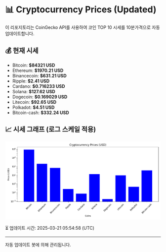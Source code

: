 
# 📊 Cryptocurrency Prices (Updated)

이 리포지토리는 CoinGecko API를 사용하여 코인 TOP 10 시세를 10분가격으로 자동 업데이트합니다.

## 💰 현재 시세
- Bitcoin: **$84321 USD**
- Ethereum: **$1970.21 USD**
- Binancecoin: **$631.21 USD**
- Ripple: **$2.41 USD**
- Cardano: **$0.716233 USD**
- Solana: **$127.62 USD**
- Dogecoin: **$0.169029 USD**
- Litecoin: **$92.65 USD**
- Polkadot: **$4.51 USD**
- Bitcoin-cash: **$332.24 USD**

## 📈 시세 그래프 (로그 스케일 적용)
![Crypto Prices](crypto_prices.png)

⏳ 업데이트 시간: 2025-03-21 05:54:58 (UTC)

---
자동 업데이트 봇에 의해 관리됩니다.
